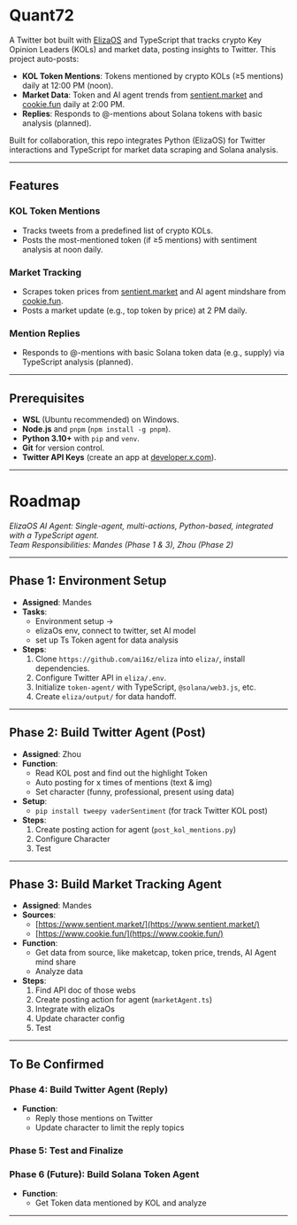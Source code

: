 # Quant72

A Twitter bot built with [ElizaOS](https://github.com/ai16z/eliza) and TypeScript that tracks crypto Key Opinion Leaders (KOLs) and market data, posting insights to Twitter. This project auto-posts:

- **KOL Token Mentions**: Tokens mentioned by crypto KOLs (≥5 mentions) daily at 12:00 PM (noon).
- **Market Data**: Token and AI agent trends from [sentient.market](https://www.sentient.market/) and [cookie.fun](https://www.cookie.fun/) daily at 2:00 PM.
- **Replies**: Responds to @-mentions about Solana tokens with basic analysis (planned).

Built for collaboration, this repo integrates Python (ElizaOS) for Twitter interactions and TypeScript for market data scraping and Solana analysis.

---

## Features

### KOL Token Mentions
- Tracks tweets from a predefined list of crypto KOLs.
- Posts the most-mentioned token (if ≥5 mentions) with sentiment analysis at noon daily.

### Market Tracking
- Scrapes token prices from [sentient.market](https://www.sentient.market/) and AI agent mindshare from [cookie.fun](https://www.cookie.fun/).
- Posts a market update (e.g., top token by price) at 2 PM daily.

### Mention Replies
- Responds to @-mentions with basic Solana token data (e.g., supply) via TypeScript analysis (planned).

---

## Prerequisites

- **WSL** (Ubuntu recommended) on Windows.
- **Node.js** and `pnpm` (`npm install -g pnpm`).
- **Python 3.10+** with `pip` and `venv`.
- **Git** for version control.
- **Twitter API Keys** (create an app at [developer.x.com](https://developer.x.com)).

---
# Roadmap

*ElizaOS AI Agent: Single-agent, multi-actions, Python-based, integrated with a TypeScript agent.*  
*Team Responsibilities: Mandes (Phase 1 & 3), Zhou (Phase 2)*

---

## Phase 1: Environment Setup
- **Assigned**: Mandes
- **Tasks**:
  - Environment setup ->
  - elizaOs env, connect to twitter, set AI model
  - set up Ts Token agent for data analysis
- **Steps**:
  1. Clone `https://github.com/ai16z/eliza` into `eliza/`, install dependencies.
  2. Configure Twitter API in `eliza/.env`.
  3. Initialize `token-agent/` with TypeScript, `@solana/web3.js`, etc.
  4. Create `eliza/output/` for data handoff.

---

## Phase 2: Build Twitter Agent (Post)
- **Assigned**: Zhou
- **Function**:
  - Read KOL post and find out the highlight Token
  - Auto posting for x times of mentions (text & img)
  - Set character (funny, professional, present using data)
- **Setup**:
  - `pip install tweepy vaderSentiment` (for track Twitter KOL post)
- **Steps**:
  1. Create posting action for agent (`post_kol_mentions.py`)
  2. Configure Character
  3. Test

---

## Phase 3: Build Market Tracking Agent
- **Assigned**: Mandes
- **Sources**:
  - [https://www.sentient.market/](https://www.sentient.market/)
  - [https://www.cookie.fun/](https://www.cookie.fun/)
- **Function**:
  - Get data from source, like maketcap, token price, trends, AI Agent mind share
  - Analyze data
- **Steps**:
  1. Find API doc of those webs
  2. Create posting action for agent (`marketAgent.ts`)
  3. Integrate with elizaOs
  4. Update character config
  5. Test

---

## To Be Confirmed

### Phase 4: Build Twitter Agent (Reply)
- **Function**:
  - Reply those mentions on Twitter
  - Update character to limit the reply topics

### Phase 5: Test and Finalize

### Phase 6 (Future): Build Solana Token Agent
- **Function**:
  - Get Token data mentioned by KOL and analyze

---
